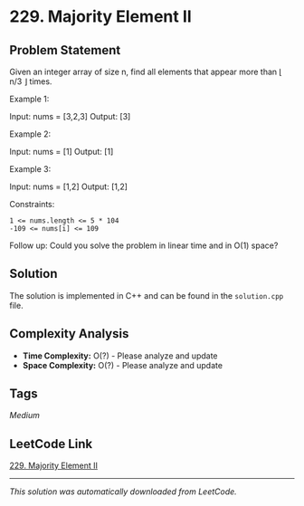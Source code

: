 # 229. Majority Element II

## Problem Statement

Given an integer array of size n, find all elements that appear more than &lfloor; n/3 &rfloor; times.

Example 1:

Input: nums = [3,2,3]
Output: [3]

Example 2:

Input: nums = [1]
Output: [1]

Example 3:

Input: nums = [1,2]
Output: [1,2]

Constraints:

	1 <= nums.length <= 5 * 104
	-109 <= nums[i] <= 109

Follow up: Could you solve the problem in linear time and in O(1) space?

## Solution

The solution is implemented in C++ and can be found in the `solution.cpp` file.

## Complexity Analysis

- **Time Complexity:** O(?) - Please analyze and update
- **Space Complexity:** O(?) - Please analyze and update

## Tags

*Medium*

## LeetCode Link

[229. Majority Element II](https://leetcode.com/problems/majority-element-ii/)

---

*This solution was automatically downloaded from LeetCode.*
